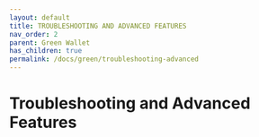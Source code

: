 ```yaml
---
layout: default
title: TROUBLESHOOTING AND ADVANCED FEATURES
nav_order: 2
parent: Green Wallet
has_children: true
permalink: /docs/green/troubleshooting-advanced
--- 
```



# Troubleshooting and Advanced Features